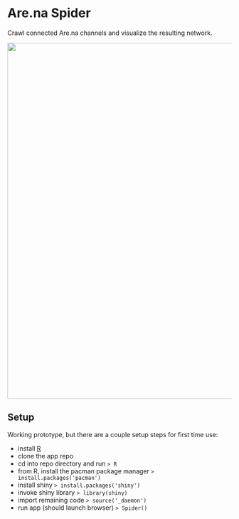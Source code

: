 # Are.na Spider
Crawl connected Are.na channels and visualize the resulting network.

<img src="https://rawgit.com/hxrts/spider/master/world_map.png" width="800px">

## Setup

Working prototype, but there are a couple setup steps for first time use:

- install [R](https://www.r-project.org/)
- clone the app repo
- cd into repo directory and run ```> R```
- from R, install the pacman package manager ```> install.packages('pacman')```
- install shiny ```> install.packages('shiny')```
- invoke shiny library ```> library(shiny)```
- import remaining code ```> source('_daemon')```
- run app (should launch browser) ```> Spider()```